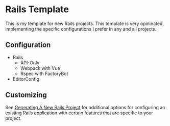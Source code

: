 # Rails Template

This is my template for new Rails projects. This template is very opininated,
implementing the specific configurations I prefer in any and all projects.
## Configuration

* Rails
  * API-Only
  * Webpack with Vue
  * Rspec with FactoryBot
* EditorConfig
## Customizing

See [Generating A New Rails Project][1] for additional options for configuring an
existing Rails application with certain features that are specific to your project.

[1]: https://www.rubycoloredglasses.com/2020/12/generating-a-new-rails-project/
